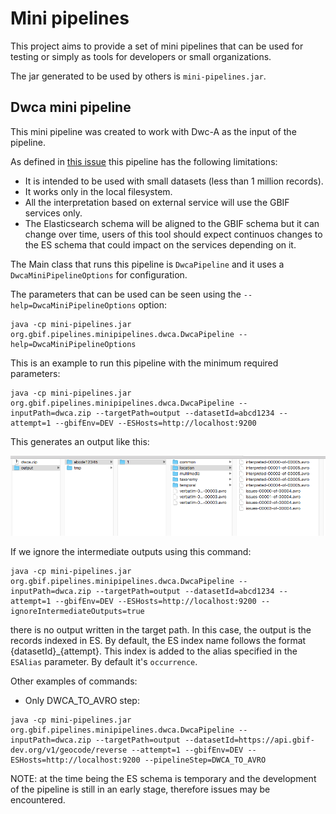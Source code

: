 # Mini pipelines #
This project aims to provide a set of mini pipelines that can be used for testing or simply as tools for developers or small organizations. 

The jar generated to be used by others is `mini-pipelines.jar`.

## Dwca mini pipeline ##
This mini pipeline was created to work with Dwc-A as the input of the pipeline.

As defined in [this issue](https://github.com/gbif/pipelines/issues/116) this pipeline has the following limitations:
- It is intended to be used with small datasets (less than 1 million records).
- It works only in the local filesystem.
- All the interpretation based on external service will use the GBIF services only.
- The Elasticsearch schema will be aligned to the GBIF schema but it can change over time, users of this tool should expect continuos changes to the ES schema that could impact on the services depending on it.


The Main class that runs this pipeline is `DwcaPipeline` and it uses a `DwcaMiniPipelineOptions` for configuration.  


The parameters that can be used can be seen using the `--help=DwcaMiniPipelineOptions` option:

~~~~
java -cp mini-pipelines.jar org.gbif.pipelines.minipipelines.dwca.DwcaPipeline --help=DwcaMiniPipelineOptions
~~~~ 


This is an example to run this pipeline with the minimum required parameters:

~~~~
java -cp mini-pipelines.jar org.gbif.pipelines.minipipelines.dwca.DwcaPipeline --inputPath=dwca.zip --targetPath=output --datasetId=abcd1234 --attempt=1 --gbifEnv=DEV --ESHosts=http://localhost:9200
~~~~ 

 This generates an output like this:

 <img src="docs/output_generated.png">

If we ignore the intermediate outputs using this command:

~~~~
java -cp mini-pipelines.jar org.gbif.pipelines.minipipelines.dwca.DwcaPipeline --inputPath=dwca.zip --targetPath=output --datasetId=abcd1234 --attempt=1 --gbifEnv=DEV --ESHosts=http://localhost:9200 --ignoreIntermediateOutputs=true
~~~~ 

there is no output written in the target path. In this case, the output is the records indexed in ES. 
By default, the ES index name follows the format {datasetId}_{attempt}. This index is added to the alias 
specified in the `ESAlias` parameter. By default it's `occurrence`.


Other examples of commands:
- Only DWCA_TO_AVRO step: 
~~~~
java -cp mini-pipelines.jar org.gbif.pipelines.minipipelines.dwca.DwcaPipeline --inputPath=dwca.zip --targetPath=output --datasetId=https://api.gbif-dev.org/v1/geocode/reverse --attempt=1 --gbifEnv=DEV --ESHosts=http://localhost:9200 --pipelineStep=DWCA_TO_AVRO
~~~~ 


NOTE: at the time being the ES schema is temporary and the development of the pipeline is still in an early stage, therefore issues may be encountered.
